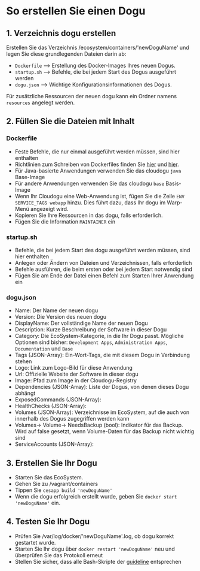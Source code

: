 # So erstellen Sie einen Dogu
## 1. Verzeichnis dogu erstellen
Erstellen Sie das Verzeichnis /ecosystem/containers/'newDoguName' und legen Sie diese grundlegenden Dateien darin ab:

* `Dockerfile` --> Erstellung des Docker-Images Ihres neuen Dogus.
* `startup.sh` --> Befehle, die bei jedem Start des Dogus ausgeführt werden
* `dogu.json` --> Wichtige Konfigurationsinformationen des Dogus.

Für zusätzliche Ressourcen der neuen dogu kann ein Ordner namens `resources` angelegt werden.
## 2. Füllen Sie die Dateien mit Inhalt
### Dockerfile
* Feste Befehle, die nur einmal ausgeführt werden müssen, sind hier enthalten
* Richtlinien zum Schreiben von Dockerfiles finden Sie [hier](https://docs.docker.com/engine/reference/builder/) und [hier](https://docs.docker.com/engine/userguide/eng-image/dockerfile_best-practices/).
* Für Java-basierte Anwendungen verwenden Sie das cloudogu `java` Base-Image
* Für andere Anwendungen verwenden Sie das cloudogu `base` Basis-Image
* Wenn Ihr Cloudogu eine Web-Anwendung ist, fügen Sie die Zeile `ENV SERVICE_TAGS webapp` hinzu. Dies führt dazu, dass Ihr dogu im Warp-Menü angezeigt wird.
* Kopieren Sie Ihre Ressourcen in das dogu, falls erforderlich.
* Fügen Sie die Information `MAINTAINER` ein

### startup.sh
* Befehle, die bei jedem Start des dogu ausgeführt werden müssen, sind hier enthalten
* Anlegen oder Ändern von Dateien und Verzeichnissen, falls erforderlich
* Befehle ausführen, die beim ersten oder bei jedem Start notwendig sind
* Fügen Sie am Ende der Datei einen Befehl zum Starten Ihrer Anwendung ein

### dogu.json
* Name: Der Name der neuen dogu
* Version: Die Version des neuen dogu
* DisplayName: Der vollständige Name der neuen Dogu
* Description: Kurze Beschreibung der Software in dieser Dogu
* Category: Die EcoSystem-Kategorie, in die Ihr Dogu passt. Mögliche Optionen sind bisher: `Development Apps`, `Administration Apps`, `Documentation` und `Base`
* Tags (JSON-Array): Ein-Wort-Tags, die mit diesem Dogu in Verbindung stehen
* Logo: Link zum Logo-Bild für diese Anwendung
* Url: Offizielle Website der Software in dieser dogu
* Image: Pfad zum Image in der Cloudogu-Registry
* Dependencies (JSON-Array): Liste der Dogus, von denen dieses Dogu abhängt
* ExposedCommands (JSON-Array):
* HealthChecks (JSON-Array):
* Volumes (JSON-Array): Verzeichnisse im EcoSystem, auf die auch von innerhalb des Dogus zugegriffen werden kann
* Volumes-> Volume-> NeedsBackup (bool): Indikator für das Backup. Wird auf false gesetzt, wenn Volume-Daten für das Backup nicht wichtig sind
* ServiceAccounts (JSON-Array):

## 3. Erstellen Sie Ihr Dogu
* Starten Sie das EcoSystem.
* Gehen Sie zu /vagrant/containers
* Tippen Sie `cesapp build 'newDoguName'`
* Wenn die dogu erfolgreich erstellt wurde, geben Sie `docker start 'newDoguName'` ein.

## 4. Testen Sie Ihr Dogu
* Prüfen Sie /var/log/docker/'newDoguName'.log, ob dogu korrekt gestartet wurde.
* Starten Sie Ihr dogu über `docker restart 'newDoguName'` neu und überprüfen Sie das Protokoll erneut
* Stellen Sie sicher, dass alle Bash-Skripte der [guideline](bash-guideline_de.md) entsprechen 
